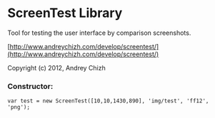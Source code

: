 ScreenTest Library
==========
Tool for testing the user interface by comparison screenshots.

[http://www.andreychizh.com/develop/screentest/](http://www.andreychizh.com/develop/screentest/)

Copyright (c) 2012, Andrey Chizh

### Constructor:
    var test = new ScreenTest([10,10,1430,890], 'img/test', 'ff12', 'png');